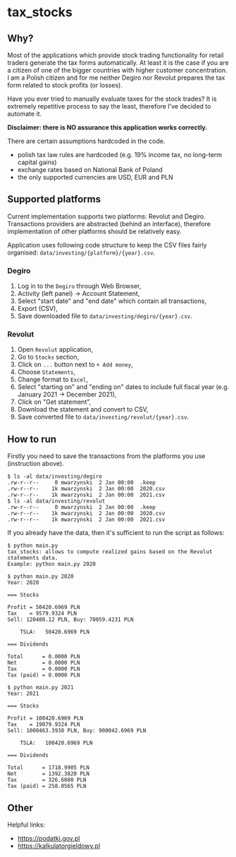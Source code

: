 # tax_stocks

## Why?

Most of the applications which provide stock trading functionality for retail traders generate the tax forms automatically.
At least it is the case if you are a citizen of one of the bigger countries with higher customer concentration.
I am a Polish citizen and for me neither Degiro nor Revolut prepares the tax form related to stock profits (or losses).

Have you ever tried to manually evaluate taxes for the stock trades?
It is extremely repetitive process to say the least, therefore I've decided to automate it.

**Disclaimer: there is NO assurance this application works correctly.**

There are certain assumptions hardcoded in the code.
 - polish tax law rules are hardcoded (e.g. 19% income tax, no long-term capital gains)
 - exchange rates based on National Bank of Poland
 - the only supported currencies are USD, EUR and PLN

## Supported platforms

Current implementation supports two platforms: Revolut and Degiro.
Transactions providers are abstracted (behind an interface),
therefore implementation of other platforms should be relatively easy.

Application uses following code structure to keep the CSV files fairly organised: `data/investing/{platform}/{year}.csv`.

### Degiro

 1. Log in to the `Degiro` through Web Browser,
 2. Activity (left panel) -> Account Statement,
 3. Select "start date" and "end date" which contain all transactions,
 4. Export (CSV),
 5. Save downloaded file to `data/investing/degiro/{year}.csv`.

### Revolut

 1. Open `Revolut` application,
 2. Go to `Stocks` section,
 3. Click on `...` button next to `+ Add money`,
 4. Choose `Statements`,
 5. Change format to `Excel`,
 6. Select "starting on" and "ending on" dates to include full fiscal year (e.g. January 2021 -> December 2021),
 7. Click on "Get statement",
 8. Download the statement and convert to CSV,
 9. Save converted file to  `data/investing/revolut/{year}.csv`.

## How to run

Firstly you need to save the transactions from the platforms you use (instruction above).

```
$ ls -al data/investing/degiro
.rw-r--r--     0 mwarzynski  2 Jan 00:00  .keep
.rw-r--r--    1k mwarzynski  2 Jan 00:00  2020.csv
.rw-r--r--    1k mwarzynski  2 Jan 00:00  2021.csv
$ ls -al data/investing/revolut
.rw-r--r--     0 mwarzynski  2 Jan 00:00  .keep
.rw-r--r--    1k mwarzynski  2 Jan 00:00  2020.csv
.rw-r--r--    1k mwarzynski  2 Jan 00:00  2021.csv
```

If you already have the data, then it's sufficient to run the script as follows:
```
$ python main.py
tax_stocks: allows to compute realized gains based on the Revolut statements data.
Example: python main.py 2020

$ python main.py 2020
Year: 2020

=== Stocks

Profit = 50420.6969 PLN
Tax    = 9579.9324 PLN
Sell: 120480.12 PLN, Buy: 70059.4231 PLN

	TSLA: 	50420.6969 PLN

=== Dividends

Total      = 0.0000 PLN
Net        = 0.0000 PLN
Tax        = 0.0000 PLN
Tax (paid) = 0.0000 PLN

$ python main.py 2021
Year: 2021

=== Stocks

Profit = 100420.6969 PLN
Tax    = 19079.9324 PLN
Sell: 1000463.3938 PLN, Buy: 900042.6969 PLN

	TSLA: 	100420.6969 PLN

=== Dividends

Total      = 1718.9905 PLN
Net        = 1392.3820 PLN
Tax        = 326.6080 PLN
Tax (paid) = 258.0565 PLN
```

## Other

Helpful links:
 - https://podatki.gov.pl
 - https://kalkulatorgieldowy.pl

